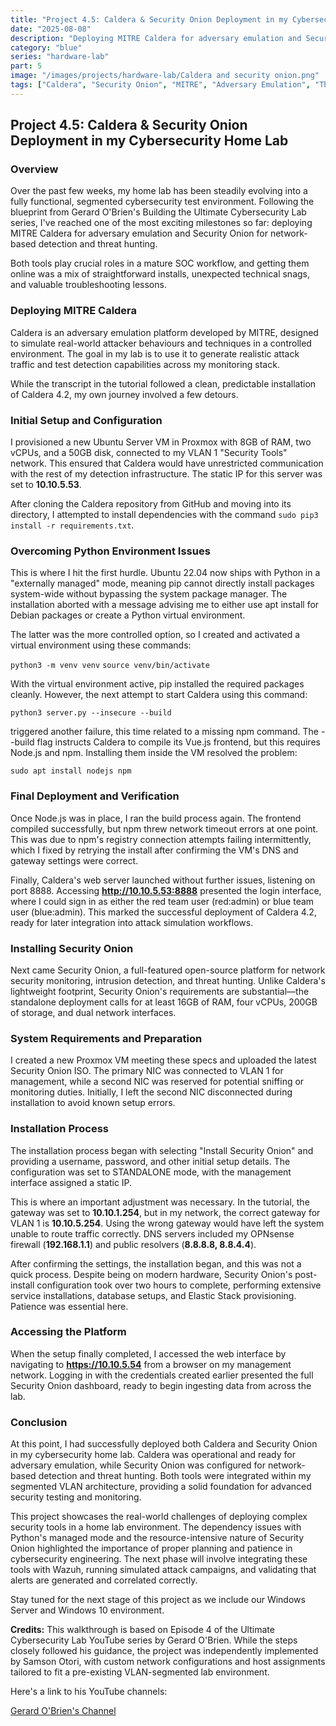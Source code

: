 ```yaml
---
title: "Project 4.5: Caldera & Security Onion Deployment in my Cybersecurity Home Lab"
date: "2025-08-08"
description: "Deploying MITRE Caldera for adversary emulation and Security Onion for network-based detection and threat hunting in my cybersecurity home lab."
category: "blue"
series: "hardware-lab"
part: 5
image: "/images/projects/hardware-lab/Caldera and security onion.png"
tags: ["Caldera", "Security Onion", "MITRE", "Adversary Emulation", "Threat Hunting", "SOC", "Network Security", "Blue Team", "Red Team"]
---
```


## Project 4.5: Caldera & Security Onion Deployment in my Cybersecurity Home Lab

### Overview

Over the past few weeks, my home lab has been steadily evolving into a fully functional, segmented cybersecurity test environment. Following the blueprint from Gerard O'Brien's Building the Ultimate Cybersecurity Lab series, I've reached one of the most exciting milestones so far: deploying MITRE Caldera for adversary emulation and Security Onion for network-based detection and threat hunting.

Both tools play crucial roles in a mature SOC workflow, and getting them online was a mix of straightforward installs, unexpected technical snags, and valuable troubleshooting lessons.

### Deploying MITRE Caldera

Caldera is an adversary emulation platform developed by MITRE, designed to simulate real-world attacker behaviours and techniques in a controlled environment. The goal in my lab is to use it to generate realistic attack traffic and test detection capabilities across my monitoring stack.

While the transcript in the tutorial followed a clean, predictable installation of Caldera 4.2, my own journey involved a few detours.

### Initial Setup and Configuration

I provisioned a new Ubuntu Server VM in Proxmox with 8GB of RAM, two vCPUs, and a 50GB disk, connected to my VLAN 1 "Security Tools" network. This ensured that Caldera would have unrestricted communication with the rest of my detection infrastructure. The static IP for this server was set to **10.10.5.53**.

After cloning the Caldera repository from GitHub and moving into its directory, I attempted to install dependencies with the command `sudo pip3 install -r requirements.txt`.

### Overcoming Python Environment Issues

This is where I hit the first hurdle. Ubuntu 22.04 now ships with Python in a "externally managed" mode, meaning pip cannot directly install packages system-wide without bypassing the system package manager. The installation aborted with a message advising me to either use apt install for Debian packages or create a Python virtual environment.

The latter was the more controlled option, so I created and activated a virtual environment using these commands:

`python3 -m venv venv`
`source venv/bin/activate`

With the virtual environment active, pip installed the required packages cleanly. However, the next attempt to start Caldera using this command:

`python3 server.py --insecure --build`

triggered another failure, this time related to a missing npm command. The --build flag instructs Caldera to compile its Vue.js frontend, but this requires Node.js and npm. Installing them inside the VM resolved the problem:

`sudo apt install nodejs npm`

### Final Deployment and Verification

Once Node.js was in place, I ran the build process again. The frontend compiled successfully, but npm threw network timeout errors at one point. This was due to npm's registry connection attempts failing intermittently, which I fixed by retrying the install after confirming the VM's DNS and gateway settings were correct.

Finally, Caldera's web server launched without further issues, listening on port 8888. Accessing **http://10.10.5.53:8888** presented the login interface, where I could sign in as either the red team user (red:admin) or blue team user (blue:admin). This marked the successful deployment of Caldera 4.2, ready for later integration into attack simulation workflows.

<InlineGallery images={caldera-deployment} title="Caldera Deployment Walkthrough" />

### Installing Security Onion

Next came Security Onion, a full-featured open-source platform for network security monitoring, intrusion detection, and threat hunting. Unlike Caldera's lightweight footprint, Security Onion's requirements are substantial—the standalone deployment calls for at least 16GB of RAM, four vCPUs, 200GB of storage, and dual network interfaces.

### System Requirements and Preparation

I created a new Proxmox VM meeting these specs and uploaded the latest Security Onion ISO. The primary NIC was connected to VLAN 1 for management, while a second NIC was reserved for potential sniffing or monitoring duties. Initially, I left the second NIC disconnected during installation to avoid known setup errors.

### Installation Process

The installation process began with selecting "Install Security Onion" and providing a username, password, and other initial setup details. The configuration was set to STANDALONE mode, with the management interface assigned a static IP.

This is where an important adjustment was necessary. In the tutorial, the gateway was set to **10.10.1.254**, but in my network, the correct gateway for VLAN 1 is **10.10.5.254**. Using the wrong gateway would have left the system unable to route traffic correctly. DNS servers included my OPNsense firewall (**192.168.1.1**) and public resolvers (**8.8.8.8, 8.8.4.4**).

After confirming the settings, the installation began, and this was not a quick process. Despite being on modern hardware, Security Onion's post-install configuration took over two hours to complete, performing extensive service installations, database setups, and Elastic Stack provisioning. Patience was essential here.

### Accessing the Platform

When the setup finally completed, I accessed the web interface by navigating to **https://10.10.5.54** from a browser on my management network. Logging in with the credentials created earlier presented the full Security Onion dashboard, ready to begin ingesting data from across the lab.

<InlineGallery images={security-onion-deployment} title="Security Onion Deployment Walkthrough" />

### Conclusion

<p class="mb-4 leading-relaxed">At this point, I had successfully deployed both Caldera and Security Onion in my cybersecurity home lab. Caldera was operational and ready for adversary emulation, while Security Onion was configured for network-based detection and threat hunting. Both tools were integrated within my segmented VLAN architecture, providing a solid foundation for advanced security testing and monitoring.</p>

<p class="mb-4 leading-relaxed">This project showcases the real-world challenges of deploying complex security tools in a home lab environment. The dependency issues with Python's managed mode and the resource-intensive nature of Security Onion highlighted the importance of proper planning and patience in cybersecurity engineering. The next phase will involve integrating these tools with Wazuh, running simulated attack campaigns, and validating that alerts are generated and correlated correctly.</p>

<p class="mb-4 leading-relaxed">Stay tuned for the next stage of this project as we include our Windows Server and Windows 10 environment.</p>

<p class="mb-4 leading-relaxed"><strong class="font-semibold">Credits:</strong> This walkthrough is based on Episode 4 of the Ultimate Cybersecurity Lab YouTube series by Gerard O'Brien. While the steps closely followed his guidance, the project was independently implemented by Samson Otori, with custom network configurations and host assignments tailored to fit a pre-existing VLAN-segmented lab environment.</p>

<p class="mb-4 leading-relaxed">Here's a link to his YouTube channels:</p>

<p class="mb-4 leading-relaxed"><a href="https://www.youtube.com/watch?v=ej6iBrBqZEo" target="_blank" rel="noopener noreferrer" class="text-primary hover:underline">Gerard O'Brien's Channel</a></p>
